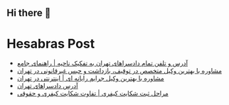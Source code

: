 ## Hi there 👋


# Hesabras Post

<!-- BLOG-POST-LIST:START -->
- [آدرس و تلفن تمام دادسراهای تهران به تفکیک ناحیه | راهنمای جامع](https://hesabraslaw.com/blog/%D8%A2%D8%AF%D8%B1%D8%B3-%D9%88-%D8%AA%D9%84%D9%81%D9%86-%D8%AA%D9%85%D8%A7%D9%85-%D8%AF%D8%A7%D8%AF%D8%B3%D8%B1%D8%A7%D9%87%D8%A7%DB%8C-%D8%AA%D9%87%D8%B1%D8%A7%D9%86-%D8%A8%D9%87-%D8%AA%D9%81%DA%A9%DB%8C%DA%A9-%D9%86%D8%A7%D8%AD%DB%8C%D9%87-%D8%B1%D8%A7%D9%87%D9%86%D9%85%D8%A7%DB%8C-%D8%AC%D8%A7%D9%85%D8%B9/)
- [مشاوره با بهترین وکیل متخصص در توقیف، بازداشت و حبس غیرقانونی در تهران](https://hesabraslaw.com/blog/%D9%85%D8%B4%D8%A7%D9%88%D8%B1%D9%87-%D8%A8%D8%A7-%D8%A8%D9%87%D8%AA%D8%B1%DB%8C%D9%86-%D9%88%DA%A9%DB%8C%D9%84-%D9%85%D8%AA%D8%AE%D8%B5%D8%B5-%D8%AF%D8%B1-%D8%AA%D9%88%D9%82%DB%8C%D9%81-%D8%A8%D8%A7%D8%B2%D8%AF%D8%A7%D8%B4%D8%AA-%D9%88-%D8%AD%D8%A8%D8%B3-%D8%BA%DB%8C%D8%B1%D9%82%D8%A7%D9%86%D9%88%D9%86%DB%8C-%D8%AF%D8%B1-%D8%AA%D9%87%D8%B1%D8%A7%D9%86/)
- [مشاوره با بهترین وکیل جرایم رایانه ‌ای | اینترنتی در تهران](https://hesabraslaw.com/blog/%D9%85%D8%B4%D8%A7%D9%88%D8%B1%D9%87-%D8%A8%D8%A7-%D8%A8%D9%87%D8%AA%D8%B1%DB%8C%D9%86-%D9%88%DA%A9%DB%8C%D9%84-%D8%AC%D8%B1%D8%A7%DB%8C%D9%85-%D8%B1%D8%A7%DB%8C%D8%A7%D9%86%D9%87-%D8%A7%DB%8C-%D8%A7%DB%8C%D9%86%D8%AA%D8%B1%D9%86%D8%AA%DB%8C-%D8%AF%D8%B1-%D8%AA%D9%87%D8%B1%D8%A7%D9%86/)
- [آدرس دادسراهای تهران](https://www.elsalawyers.com/crime/%d8%a2%d8%af%d8%b1%d8%b3-%d8%af%d8%a7%d8%af%d8%b3%d8%b1%d8%a7%d9%87%d8%a7%db%8c-%d8%aa%d9%87%d8%b1%d8%a7%d9%86-2/)
- [مراحل ثبت شکایت کیفری | تفاوت شکایت کیفری و حقوقی](https://hesabraslaw.com/blog/%D9%85%D8%B1%D8%A7%D8%AD%D9%84-%D8%AB%D8%A8%D8%AA-%D8%B4%DA%A9%D8%A7%DB%8C%D8%AA-%DA%A9%DB%8C%D9%81%D8%B1%DB%8C-%D8%AA%D9%81%D8%A7%D9%88%D8%AA-%D8%B4%DA%A9%D8%A7%DB%8C%D8%AA-%DA%A9%DB%8C%D9%81%D8%B1%DB%8C-%D9%88-%D8%AD%D9%82%D9%88%D9%82%DB%8C/)
<!-- BLOG-POST-LIST:END -->


<!--
**alisamadian/alisamadian** is a ✨ _special_ ✨ repository because its `README.md` (this file) appears on your GitHub profile.

Here are some ideas to get you started:

- 🔭 I’m currently working on ...
- 🌱 I’m currently learning ...
- 👯 I’m looking to collaborate on ...
- 🤔 I’m looking for help with ...
- 💬 Ask me about ...
- 📫 How to reach me: ...
- 😄 Pronouns: ...
- ⚡ Fun fact: ...
-->
